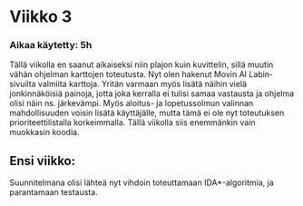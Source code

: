 # Viikko 3

### Aikaa käytetty: 5h

Tällä viikolla en saanut aikaiseksi niin plajon kuin kuvittelin, sillä muutin vähän ohjelman karttojen toteutusta. Nyt olen hakenut Movin AI Labin-sivuilta valmiita karttoja. Yritän varmaan myös lisätä näihin vielä jonkinnäköisiä painoja, jotta joka kerralla ei tulisi samaa vastausta ja ohjelma olisi näin ns. järkevämpi. Myös aloitus- ja lopetussolmun valinnan mahdollisuuden voisin lisätä käyttäjälle, mutta tämä ei ole nyt toteutuksen prioriteettilistalla korkeimmalla. Tällä viikolla siis enemmänkin vain muokkasin koodia.

## Ensi viikko:
Suunnitelmana olisi lähteä nyt vihdoin toteuttamaan IDA*-algoritmia, ja parantamaan testausta.